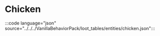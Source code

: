 # Chicken

:::code language="json" source="../../../VanillaBehaviorPack/loot_tables/entities/chicken.json":::